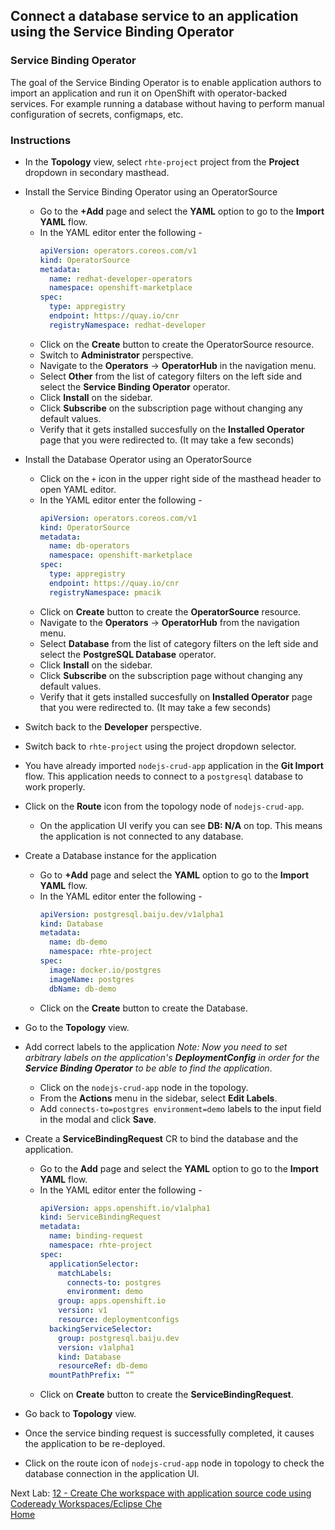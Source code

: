## Connect a database service to an application using the Service Binding Operator

### Service Binding Operator
The goal of the Service Binding Operator is to enable application authors to import an application and run it on OpenShift with operator-backed services. For example running a database without having to perform manual configuration of secrets, configmaps, etc.

### Instructions

- In the **Topology** view, select `rhte-project` project from the **Project** dropdown in secondary masthead.

- Install the Service Binding Operator using an OperatorSource
  - Go to the **+Add** page and select the **YAML** option to go to the **Import YAML** flow.
  - In the YAML editor enter the following - 
    ```yaml
    apiVersion: operators.coreos.com/v1
    kind: OperatorSource
    metadata:
      name: redhat-developer-operators
      namespace: openshift-marketplace
    spec:
      type: appregistry
      endpoint: https://quay.io/cnr
      registryNamespace: redhat-developer
    ```
  - Click on the **Create** button to create the OperatorSource resource.
  - Switch to **Administrator** perspective.
  - Navigate to the **Operators** -> **OperatorHub** in the navigation menu.
  - Select **Other** from the list of category filters on the left side and select the **Service Binding Operator** operator.
  - Click **Install** on the sidebar.
  - Click **Subscribe** on the subscription page without changing any default values.
  - Verify that it gets installed succesfully on the **Installed Operator** page that you were redirected to. (It may take a few seconds)

- Install the Database Operator using an OperatorSource
  - Click on the `+` icon in the upper right side of the masthead header to open YAML editor.
  - In the YAML editor enter the following - 
    ```yaml
    apiVersion: operators.coreos.com/v1
    kind: OperatorSource
    metadata:
      name: db-operators
      namespace: openshift-marketplace
    spec:
      type: appregistry
      endpoint: https://quay.io/cnr
      registryNamespace: pmacik
    ```
  - Click on **Create** button to create the **OperatorSource** resource.
  - Navigate to the **Operators** -> **OperatorHub** from the navigation menu.
  - Select **Database** from the list of category filters on the left side and select the **PostgreSQL Database** operator.
  - Click **Install** on the sidebar.
  - Click **Subscribe** on the subscription page without changing any default values.
  - Verify that it gets installed succesfully on **Installed Operator** page that you were redirected to. (It may take a few seconds)

- Switch back to the **Developer** perspective.
- Switch back to `rhte-project` using the project dropdown selector.

- You have already imported `nodejs-crud-app` application in the **Git Import** flow. This application needs to connect to a `postgresql` database to work properly.
- Click on the **Route** icon from the topology node of `nodejs-crud-app`.
  - On the application UI verify you can see **DB: N/A** on top. This means the application is not connected to any database.

- Create a Database instance for the application
  - Go to **+Add** page and select the **YAML** option to go to the **Import YAML** flow.
  - In the YAML editor enter the following - 
    ```yaml
    apiVersion: postgresql.baiju.dev/v1alpha1
    kind: Database
    metadata:
      name: db-demo
      namespace: rhte-project
    spec:
      image: docker.io/postgres
      imageName: postgres
      dbName: db-demo
    ```
  - Click on the **Create** button to create the Database.

- Go to the **Topology** view.

- Add correct labels to the application *Note: Now you need to set arbitrary labels on the application's **DeploymentConfig** in order for the **Service Binding Operator** to be able to find the application*.
  - Click on the `nodejs-crud-app` node in the topology.
  - From the **Actions** menu in the sidebar, select **Edit Labels**.
  - Add `connects-to=postgres environment=demo` labels to the input field in the modal and click **Save**.

- Create a **ServiceBindingRequest** CR to bind the database and the application.
  - Go to the **Add** page and select the **YAML** option to go to the **Import YAML** flow.
  - In the YAML editor enter the following - 
    ```yaml
    apiVersion: apps.openshift.io/v1alpha1
    kind: ServiceBindingRequest
    metadata:
      name: binding-request
      namespace: rhte-project
    spec:
      applicationSelector:
        matchLabels:
          connects-to: postgres
          environment: demo
        group: apps.openshift.io
        version: v1
        resource: deploymentconfigs
      backingServiceSelector:
        group: postgresql.baiju.dev
        version: v1alpha1
        kind: Database
        resourceRef: db-demo
      mountPathPrefix: “”
    ```
  - Click on **Create** button to create the **ServiceBindingRequest**.

- Go back to **Topology** view.
- Once the service binding request is successfully completed, it causes the application to be re-deployed.
- Click on the route icon of `nodejs-crud-app` node in topology to check the database connection in the application UI.

Next Lab: [12 - Create Che workspace with application source code using Codeready Workspaces/Eclipse Che](./che-workspace.md)<br>
[Home](./README.md)
